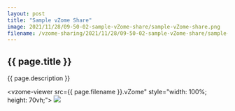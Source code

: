 ```yaml
---
layout: post
title: "Sample vZome Share"
image: 2021/11/28/09-50-02-sample-vZome-share/sample-vZome-share.png
filename: /vzome-sharing/2021/11/28/09-50-02-sample-vZome-share/sample-vZome-share
---
```


## {{ page.title }}

{{ page.description }}

<vzome-viewer src={{ page.filename }}.vZome" style="width: 100%; height: 70vh;">
  <img src="{{ page.filename }}.png"/>
</vzome-viewer>
